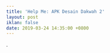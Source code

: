 ```yaml
---
title: 'Help Me: APK Desain Dakwah 2'
layout: post
iklan: false
date: 2019-03-24 14:35:00 +0800
---
```


.
